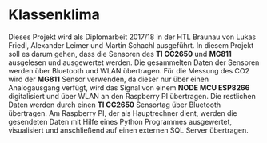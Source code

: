 Klassenklima
===================

Dieses Projekt wird als Diplomarbeit 2017/18 in der HTL Braunau von Lukas Friedl, Alexander Leimer und Martin Schachl ausgeführt.
In diesem Projekt soll es darum gehen, dass die Sensoren des **TI CC2650** und **MG811** ausgelesen und ausgewertet werden.
Die gesammelten Daten der Sensoren werden über Bluetooth und WLAN übertragen. Für die Messung des CO2 wird der **MG811** Sensor verwenden, da dieser nur über einen Analogausgang verfügt, wird das Signal von einem **NODE MCU ESP8266** digitalisiert und über WLAN an den Raspberry PI übertragen. Die restlichen Daten werden durch einen **TI CC2650** Sensortag über Bluetooth übertragen. Am Raspberry PI, der als Hauptrechner dient, werden die gesendeten Daten mit Hilfe eines Python Programmes ausgewertet, visualisiert und anschließend auf einen externen SQL Server übertragen.